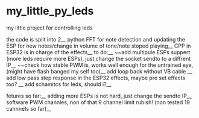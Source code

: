 # my_little_py_leds
my little project for controlling leds

the code is split into 2__
python FFT for note detection and updating the ESP for new notes/change in volume of tone/note stoped playing__
CPP in ESP32 is in charge of the effects__
to do:__
  ~~add multipule ESPs suppert (more leds require more ESPs), just change the socket sendto to a diffrent IP__
  ~~check how stable PWM is, works well enough for the untrained eye, (might have flash banged my self too)__
  add loop back without VB cable __
  add low pass step response in the ESP32 effects, maybe pre set effects too? __
  add schamitcs for leds, should i?__

fetures so far:__
  adding more ESPs is not hard, just change the sendto IP__
  software PWM channles, non of that 9 channel limit rubish! (non tested 19 cahnnels so far)__
